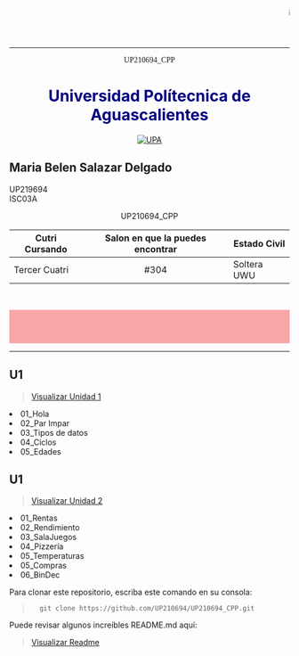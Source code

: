 
  <marquee behavior="scroll" direction="left" height="60" scrollamount="5">¡Hola!, Bienvenido a mi Git Hub. Desarrollado especialmente para la materia de: Programación. </marquee>  
<hr>

<center> <p style="font-family:Castellar;">UP210694_CPP</p>

<h1 style="color:Navy"><b> Universidad Polítecnica de Aguascalientes </b></h1>
</center>

<center>
  
<a title="Información sobre la UPA" href="https://upa.edu.mx/"><img src="https://upa.edu.mx/wp-content/uploads/2021/02/Logo_UPA-1024x617.jpg" alt="UPA" /></a>
</center>


## Maria Belen Salazar Delgado 

UP219694   
ISC03A  

<center> <p style="Magical Story">UP210694_CPP</p> </center>


| Cutri Cursando | Salon en que la puedes encontrar | Estado Civil | 
| -------------- | -------------------------------- | ------------ |
| Tercer Cuatri  | <center> #304</center>           | Soltera UWU  |


<br>


<marquee behavior="scroll" bgcolor="#F9A6A6" direction="down" height="60" scrollamount="2"><center><font face=adler color="#000000" size=5><b> Unidades y Ejercicios en C++ </font> </center>
</marquee> 
<hr>


 ## __U1__
 > [Visualizar Unidad 1](https://github.com/UP210694/UP210694_CPP/tree/main/U1)
<e1>
<li>01_Hola</li>
<li>02_Par Impar</li> 
<li>03_Tipos de datos</li>
<li>04_Ciclos</li>
<li>05_Edades</li> 
</e>

 ## __U1__ 
 > [Visualizar Unidad 2](https://github.com/UP210694/UP210694_CPP/tree/main/U2)
<e1>
<li>01_Rentas</li>
<li>02_Rendimiento</li> 
<li>03_SalaJuegos</li>
<li>04_Pizzería</li>
<li>05_Temperaturas</li> 
<li>05_Compras</li> 
<li>06_BinDec</li> 
</e>


Para clonar este repositorio, escriba este comando en su consola:
>       git clone https://github.com/UP210694/UP210694_CPP.git

Puede revisar algunos increíbles README.md aquí: 
> [Visualizar Readme](https://github.com/matiassingers/awesome-readme)  


